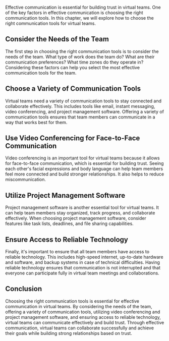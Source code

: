 
Effective communication is essential for building trust in virtual teams. One of the key factors in effective communication is choosing the right communication tools. In this chapter, we will explore how to choose the right communication tools for virtual teams.

Consider the Needs of the Team
------------------------------

The first step in choosing the right communication tools is to consider the needs of the team. What type of work does the team do? What are their communication preferences? What time zones do they operate in? Considering these factors can help you select the most effective communication tools for the team.

Choose a Variety of Communication Tools
---------------------------------------

Virtual teams need a variety of communication tools to stay connected and collaborate effectively. This includes tools like email, instant messaging, video conferencing, and project management software. Offering a variety of communication tools ensures that team members can communicate in a way that works best for them.

Use Video Conferencing for Face-to-Face Communication
-----------------------------------------------------

Video conferencing is an important tool for virtual teams because it allows for face-to-face communication, which is essential for building trust. Seeing each other's facial expressions and body language can help team members feel more connected and build stronger relationships. It also helps to reduce miscommunication.

Utilize Project Management Software
-----------------------------------

Project management software is another essential tool for virtual teams. It can help team members stay organized, track progress, and collaborate effectively. When choosing project management software, consider features like task lists, deadlines, and file sharing capabilities.

Ensure Access to Reliable Technology
------------------------------------

Finally, it's important to ensure that all team members have access to reliable technology. This includes high-speed internet, up-to-date hardware and software, and backup systems in case of technical difficulties. Having reliable technology ensures that communication is not interrupted and that everyone can participate fully in virtual team meetings and collaborations.

Conclusion
----------

Choosing the right communication tools is essential for effective communication in virtual teams. By considering the needs of the team, offering a variety of communication tools, utilizing video conferencing and project management software, and ensuring access to reliable technology, virtual teams can communicate effectively and build trust. Through effective communication, virtual teams can collaborate successfully and achieve their goals while building strong relationships based on trust.
